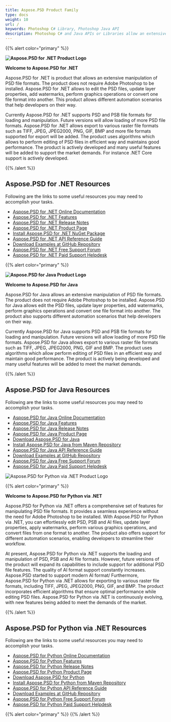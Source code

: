 ```yaml
---
title: Aspose.PSD Product Family
type: docs
weight: 10
url: /
keywords: Photoshop C# Library, Photoshop Java API
description: Photoshop C# and Java APIs or Libraries allow an extensive manipulation of PSD file formats. The products do not require Adobe Photoshop to be installed and support PSD and PSB file formats for loading, manipulation and converting them to various raster file formats such as TIFF, JPEG, JPEG2000, PNG, GIF and BMP.
---
```


{{% alert color="primary" %}} 

**![Aspose.PSD for .NET Product Logo](home_1.png)**

**Welcome to Aspose.PSD for .NET**

Aspose.PSD for .NET is product that allows an extensive manipulation of PSD file formats. The product does not require Adobe Photoshop to be installed. Aspose.PSD for .NET allows to edit the PSD files, update layer properties, add watermarks, perform graphics operations or convert one file format into another. This product allows different automation scenarios that help developers on their way.

Currently Aspose.PSD for .NET supports PSD and PSB file formats for loading and manipulation. Future versions will allow loading of more PSD file formats. Aspose.PSD for .NET allows export to various raster file formats such as TIFF, JPEG, JPEG2000, PNG, GIF, BMP and more file formats supported for export will be added. The product uses algorithms which allows to perform editing of PSD files in efficient way and maintains good performance. The product is actively developed and many useful features will be added to support the market demands. For instance .NET Core support is actively developed.

{{% /alert %}} 

## **Aspose.PSD for .NET Resources**

Following are the links to some useful resources you may need to accomplish your tasks.

- [Aspose.PSD for .NET Online Documentation](/psd/net/)
- [Aspose.PSD for .NET Features](/psd/net/features/)
- [Aspose.PSD for .NET Release Notes](/psd/net/release-notes/)
- [Aspose.PSD for .NET Product Page](https://products.aspose.com/psd/net)
- [Install Aspose.PSD for .NET NuGet Package](https://www.nuget.org/packages/Aspose.PSD/)
- [Aspose.PSD for .NET API Reference Guide](https://reference.aspose.com/net/psd)
- [Download Examples at GitHub Repository](https://github.com/aspose-psd/Aspose.PSD-for-.NET)
- [Aspose.PSD for .NET Free Support Forum](https://forum.aspose.com/c/psd)
- [Aspose.PSD for .NET Paid Support Helpdesk](https://helpdesk.aspose.com/)

{{% alert color="primary" %}} 

**![Aspose.PSD for Java Product Logo](aspose-psd-for-java-home_1.png)**

**Welcome to Aspose.PSD for Java**

Aspose.PSD for Java allows an extensive manipulation of PSD file formats. The product does not require Adobe Photoshop to be installed. Aspose.PSD for Java allows edit the PSD files, update layer properties, add watermarks, perform graphics operations and convert one file format into another. The product also supports different automation scenarios that help developers on their way.

Currently Aspose.PSD for Java supports PSD and PSB file formats for loading and manipulation. Future versions will allow loading of more PSD file formats. Aspose.PSD for Java allows export to various raster file formats such as TIFF, JPEG, JPEG2000, PNG, GIF and BMP. The product uses algorithms which allow perform editing of PSD files in an efficient way and maintain good performance. The product is actively being developed and many useful features will be added to meet the market demands.

{{% /alert %}} 

## **Aspose.PSD for Java Resources**

Following are the links to some useful resources you may need to accomplish your tasks.

- [Aspose.PSD for Java Online Documentation](/psd/java/)
- [Aspose.PSD for Java Features](/psd/java/features/)
- [Aspose.PSD for Java Release Notes](/psd/java/release-notes/)
- [Aspose.PSD for Java Product Page](https://products.aspose.com/psd/java)
- [Download Aspose.PSD for Java](https://repository.aspose.com/webapp/#/artifacts/browse/tree/General/repo/com/aspose/aspose-psd)
- [Install Aspose.PSD for Java from Maven Repository](/psd/java/installation/)
- [Aspose.PSD for Java API Reference Guide](https://reference.aspose.com/java/psd)
- [Download Examples at GitHub Repository](https://github.com/aspose-psd/Aspose.PSD-for-Java)
- [Aspose.PSD for Java Free Support Forum](https://forum.aspose.com/c/psd)
- [Aspose.PSD for Java Paid Support Helpdesk](https://helpdesk.aspose.com/)

![Aspose.PSD for Python via .NET Product Logo](aspose-psd-for-python-home_1.png)

{{% alert color="primary" %}} 

**Welcome to Aspose.PSD for Python via .NET**

Aspose.PSD for Python via .NET offers a comprehensive set of features for manipulating PSD file formats. It provides a seamless experience without the need for Adobe Photoshop to be installed. With Aspose.PSD for Python via .NET, you can effortlessly edit PSD, PSB and AI files, update layer properties, apply watermarks, perform various graphics operations, and convert files from one format to another. The product also offers support for different automation scenarios, enabling developers to streamline their workflow.

At present, Aspose.PSD for Python via .NET supports the loading and manipulation of PSD, PSB and AI file formats. However, future versions of the product will expand its capabilities to include support for additional PSD file features. The quality of AI format support constantly increases. Aspose.PSD started to support modern AI format/ Furthermore, Aspose.PSD for Python via .NET allows for exporting to various raster file formats, including TIFF, JPEG, JPEG2000, PNG, GIF, and BMP. The product incorporates efficient algorithms that ensure optimal performance while editing PSD files. Aspose.PSD for Python via .NET is continuously evolving, with new features being added to meet the demands of the market.

{{% /alert %}} 

## **Aspose.PSD for Python via .NET Resources**

Following are the links to some useful resources you may need to accomplish your tasks.

- [Aspose.PSD for Python Online Documentation](/psd/python-net/)
- [Aspose.PSD for Python Features](/psd/python-net/features/)
- [Aspose.PSD for Python Release Notes](/psd/python-net/release-notes/)
- [Aspose.PSD for Python Product Page](https://products.aspose.com/psd/python-net)
- [Download Aspose.PSD for Python](https://repository.aspose.com/webapp/#/artifacts/browse/tree/General/repo/com/aspose/aspose-psd)
- [Install Aspose.PSD for Python from Maven Repository](/psd/python-net/installation/)
- [Aspose.PSD for Python API Reference Guide](https://reference.aspose.com/python-net/psd)
- [Download Examples at GitHub Repository](https://github.com/aspose-psd/Aspose.PSD-for-Python-Net)
- [Aspose.PSD for Python Free Support Forum](https://forum.aspose.com/c/psd)
- [Aspose.PSD for Python Paid Support Helpdesk](https://helpdesk.aspose.com/)

{{% alert color="primary" %}} {{% /alert %}} 

